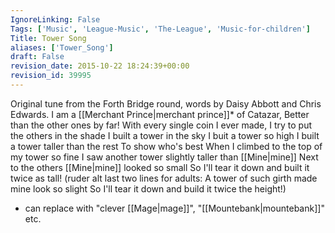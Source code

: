 ```yaml
---
IgnoreLinking: False
Tags: ['Music', 'League-Music', 'The-League', 'Music-for-children']
Title: Tower Song
aliases: ['Tower_Song']
draft: False
revision_date: 2015-10-22 18:24:39+00:00
revision_id: 39995
---
```


Original tune from the Forth Bridge round, words by Daisy Abbott and Chris Edwards.
I am a [[Merchant Prince|merchant prince]]* of Catazar,
Better than the other ones by far!
With every single coin I ever made,
I try to put the others in the shade
I built a tower in the sky
I buit a tower so high
I built a tower taller than the rest
To show who's best
When I climbed to the top of my tower so fine
I saw another tower slightly taller than [[Mine|mine]]
Next to the others [[Mine|mine]] looked so small
So I'll tear it down and built it twice as tall!
(ruder alt last two lines for adults:
A tower of such girth made mine look so slight
So I'll tear it down and build it twice the height!)
 * can replace with "clever [[Mage|mage]]", "[[Mountebank|mountebank]]" etc.